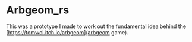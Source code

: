 # Arbgeom_rs
This was a prototype I made to work out the fundamental idea behind the [https://tomwol.itch.io/arbgeom](arbgeom game).
